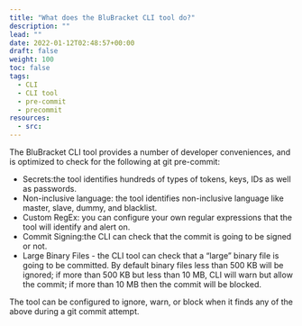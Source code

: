 ```yaml
---
title: "What does the BluBracket CLI tool do?"
description: ""
lead: ""
date: 2022-01-12T02:48:57+00:00
draft: false
weight: 100
toc: false
tags:
  - CLI
  - CLI tool
  - pre-commit
  - precommit
resources:
  - src:
---
```


The BluBracket CLI tool provides a number of developer conveniences, and is optimized to check for the following at git pre-commit:

- Secrets:the tool identifies hundreds of types of tokens, keys, IDs as well as passwords.
- Non-inclusive language: the tool identifies non-inclusive language like master, slave, dummy, and blacklist.
- Custom RegEx: you can configure your own regular expressions that the tool will identify and alert on.
- Commit Signing:the CLI can check that the commit is going to be signed or not.
- Large Binary Files - the CLI tool can check that a “large” binary file is going to be committed. By default binary files less than 500 KB will be ignored; if more than 500 KB but less than 10 MB, CLI will warn but allow the commit; if more than 10 MB then the commit will be blocked.

The tool can be configured to ignore, warn, or block when it finds any of the above during a git commit attempt.
